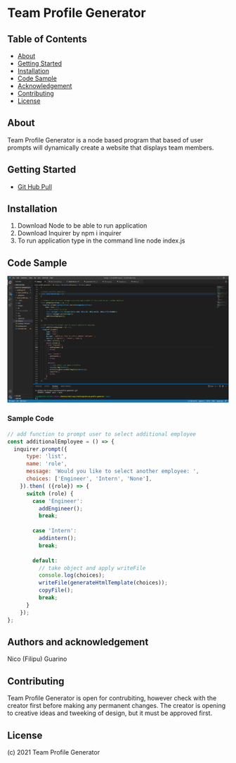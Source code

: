 # Team Profile Generator

## Table of Contents

- [About](#about)
- [Getting Started](#getting-started)
- [Installation](#installation)
- [Code Sample](#code-sample)
- [Acknowledgement](#acknowledgement)
- [Contributing](#contributing)
- [License](#license)

## About <a name = "about"></a>

Team Profile Generator is a node based program that based of user prompts will dynamically create a website that displays team members.

## Getting Started <a name = "getting-started"></a>

* [Git Hub Pull](https://github.com/nicoguarino/team-profile-generator.git)

## Installation <a name = "installation"></a>

1. Download Node to be able to run application
2. Download Inquirer by npm i inquirer
3. To run application type in the command line node index.js

## Code Sample <a name = "code-sample"></a>

![Sample Code](https://github.com/nicoguarino/team-profile-generator/blob/main/images/sample_code.png?raw=true "Sample Code")

### Sample Code
```JavaScript Sample
// add function to prompt user to select additional employee
const additionalEmployee = () => {
  inquirer.prompt({
      type: 'list',
      name: 'role',
      message: 'Would you like to select another employee: ',
      choices: ['Engineer', 'Intern', 'None'],
    }).then( ({role}) => {
      switch (role) {
        case 'Engineer':
          addEngineer();
          break;

        case 'Intern':
          addintern();
          break;
        
        default:
          // take object and apply writeFile
          console.log(choices);
          writeFile(generateHtmlTemplate(choices));
          copyFile();
          break;
      }
    });
};
```

## Authors and acknowledgement <a name = "acknowledgement"></a>

Nico (Filipu) Guarino


## Contributing <a name = "contributing"></a>

Team Profile Generator is open for contrubiting, however check with the creator first before making any permanent changes. The creator is opening to creative ideas and tweeking of design, but it must be approved first.

## License <a name = "license">

(c) 2021 Team Profile Generator

